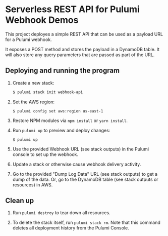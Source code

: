 # Serverless REST API for Pulumi Webhook Demos

This project deployes a simple REST API that can be used as a payload URL for a Pulumi webhook.

It exposes a POST method and stores the payload in a DynamoDB table. It will also store any query parameters that are passed as part of the URL.

## Deploying and running the program

1.  Create a new stack:

    ```bash
    $ pulumi stack init webhook-api
    ```

1.  Set the AWS region:

    ```
    $ pulumi config set aws:region us-east-1
    ```

1.  Restore NPM modules via `npm install` or `yarn install`.

1.  Run `pulumi up` to preview and deploy changes:

    ```
    $ pulumi up
    ```

1.  Use the provided Webhook URL (see stack outputs) in the Pulumi console to set up the webhook.
1.  Update a stack or otherwise cause webhook delivery activity.
1.  Go to the provided "Dump Log Data" URL (see stack outputs) to get a dump of the data. Or, go to the DynamoDB table (see stack outputs or resources) in AWS.

## Clean up

1.  Run `pulumi destroy` to tear down all resources.

1.  To delete the stack itself, run `pulumi stack rm`. Note that this command deletes all deployment history from the Pulumi Console.
